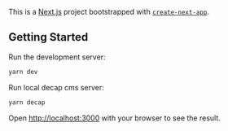 This is a [Next.js](https://nextjs.org/) project bootstrapped with [`create-next-app`](https://github.com/vercel/next.js/tree/canary/packages/create-next-app).

## Getting Started

Run the development server:

```bash
yarn dev
```

Run local decap cms server:

```bash
yarn decap
```

Open [http://localhost:3000](http://localhost:3000) with your browser to see the result.
